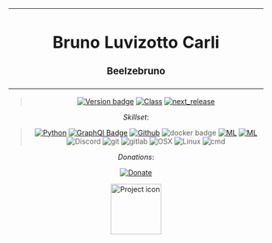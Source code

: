 <table align="center"><tr><td align="center" width="9999">

# Bruno Luvizotto Carli
### Beelzebruno
</td></tr>

</table>    

<div align="center">

> [![Version badge](https://img.shields.io/badge/version-0.3.0-silver.svg)]()
[![Class](https://img.shields.io/badge/class-software_engineer-silver.svg)]()
[![next_release](https://img.shields.io/badge/next_release-04/09-silver.svg)]()

*Skillset*:

>[![Python](https://img.shields.io/badge/python-green.svg)]()
[![GraphQl Badge](https://badgen.net/badge/icon/graphql/pink?icon=graphql&label)]()
[![Github](https://badgen.net/badge/git/hub?icon=github&color=cyan)]()
![docker badge](https://badgen.net/badge/icon/docker?icon=docker&label)
[![ML](https://img.shields.io/badge/AI-Machine_Learning-green.svg)]()
[![ML](https://img.shields.io/badge/AI-NLP-yellow.svg)]()
![Discord](https://badgen.net/badge/icon/discord_bots?icon=discord&label&color=purple)
![git](https://badgen.net/badge/icon/git?icon=git&label&color=orange)
![gitlab](https://badgen.net/badge/icon/gitlab?icon=gitlab&label&color=orange)
![OSX](https://badgen.net/badge/icon/OSX?icon=apple&label&color=black)
![Linux](https://badgen.net/badge/icon/Linux?label&color=black)
![cmd](https://badgen.net/badge/icon/terminal?icon=terminal&label&color=black)

*Donations*:

[![Donate](https://badgen.net/badge/icon/buymeacoffee?icon=buymeacoffee&label)](https://www.paypal.com/cgi-bin/webscr?cmd=_donations&business=PPYA5P239NRML&currency_code=USD&source=url)



<img src="https://images-wixmp-ed30a86b8c4ca887773594c2.wixmp.com/f/f96504f4-de0b-4e1a-9f8a-23cf3113f2c0/dcojb8h-708d3b86-c11c-4a4a-8094-c8113fd52a7e.gif?token=eyJ0eXAiOiJKV1QiLCJhbGciOiJIUzI1NiJ9.eyJzdWIiOiJ1cm46YXBwOiIsImlzcyI6InVybjphcHA6Iiwib2JqIjpbW3sicGF0aCI6IlwvZlwvZjk2NTA0ZjQtZGUwYi00ZTFhLTlmOGEtMjNjZjMxMTNmMmMwXC9kY29qYjhoLTcwOGQzYjg2LWMxMWMtNGE0YS04MDk0LWM4MTEzZmQ1MmE3ZS5naWYifV1dLCJhdWQiOlsidXJuOnNlcnZpY2U6ZmlsZS5kb3dubG9hZCJdfQ.Zjq4QngUjoh0qPyS_FliQW3b7GqTJytUqIqaLw1tHwM" align="center" width="100" alt="Project icon">

</div>
